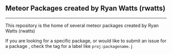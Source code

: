 ## Meteor Packages created by Ryan Watts (rwatts)

---

This repository is the home of several meteor packages created by Ryan Watts (rwatts)

If you are looking for a specific package, or would like to submit an issue for a package , check the tag for a label like `proj:packagename`.
j
